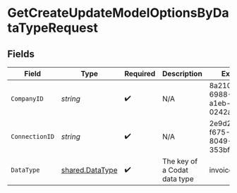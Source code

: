 # GetCreateUpdateModelOptionsByDataTypeRequest


## Fields

| Field                                              | Type                                               | Required                                           | Description                                        | Example                                            |
| -------------------------------------------------- | -------------------------------------------------- | -------------------------------------------------- | -------------------------------------------------- | -------------------------------------------------- |
| `CompanyID`                                        | *string*                                           | :heavy_check_mark:                                 | N/A                                                | 8a210b68-6988-11ed-a1eb-0242ac120002               |
| `ConnectionID`                                     | *string*                                           | :heavy_check_mark:                                 | N/A                                                | 2e9d2c44-f675-40ba-8049-353bfcb5e171               |
| `DataType`                                         | [shared.DataType](../../models/shared/datatype.md) | :heavy_check_mark:                                 | The key of a Codat data type                       | invoices                                           |